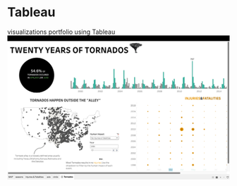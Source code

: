 # Tableau
visualizations portfolio using Tableau
![](https://github.com/PNaveenVarma/Tableau/blob/main/Screenshot%202023-10-11%20at%206.05.35%20PM.png?raw=true)
